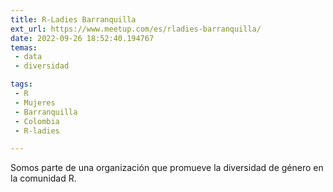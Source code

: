 ```yaml
---
title: R-Ladies Barranquilla
ext_url: https://www.meetup.com/es/rladies-barranquilla/
date: 2022-09-26 18:52:40.194767
temas:
 - data
 - diversidad

tags:
 - R
 - Mujeres
 - Barranquilla
 - Colombia
 - R-ladies

---
```


Somos parte de una organización que promueve la diversidad de género en la comunidad R.

    